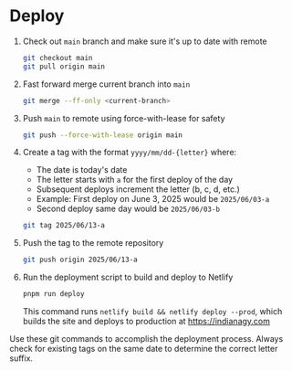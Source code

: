 # Deploy

1. Check out `main` branch and make sure it's up to date with remote

   ```bash
   git checkout main
   git pull origin main
   ```

2. Fast forward merge current branch into `main`

   ```bash
   git merge --ff-only <current-branch>
   ```

3. Push `main` to remote using force-with-lease for safety

   ```bash
   git push --force-with-lease origin main
   ```

4. Create a tag with the format `yyyy/mm/dd-{letter}` where:
   - The date is today's date
   - The letter starts with `a` for the first deploy of the day
   - Subsequent deploys increment the letter (b, c, d, etc.)
   - Example: First deploy on June 3, 2025 would be `2025/06/03-a`
   - Second deploy same day would be `2025/06/03-b`

   ```bash
   git tag 2025/06/13-a
   ```

5. Push the tag to the remote repository

   ```bash
   git push origin 2025/06/13-a
   ```

6. Run the deployment script to build and deploy to Netlify

   ```bash
   pnpm run deploy
   ```

   This command runs `netlify build && netlify deploy --prod`, which builds the site and deploys to production at https://indianagy.com

Use these git commands to accomplish the deployment process. Always check for existing tags on the same date to determine the correct letter suffix.
